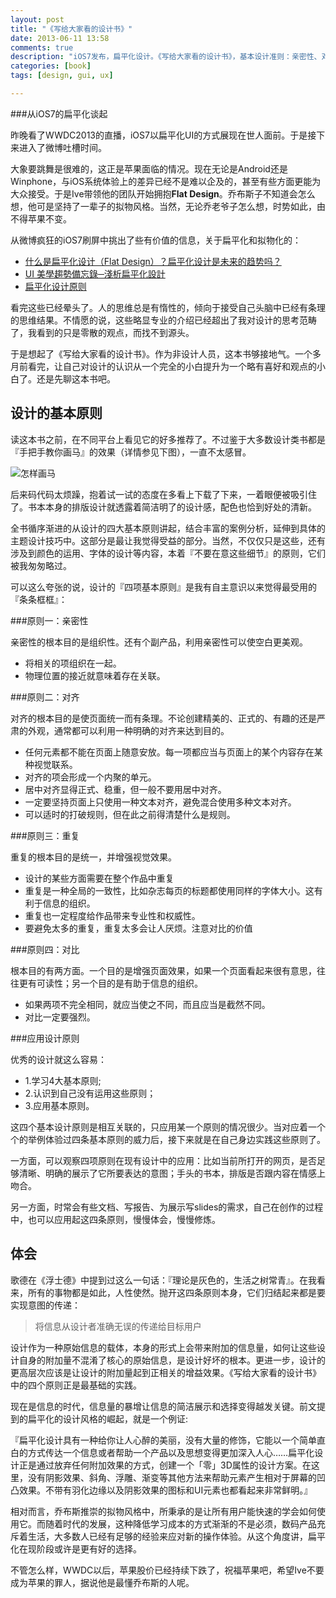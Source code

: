 ```yaml
---
layout: post
title: "《写给大家看的设计书》"
date: 2013-06-11 13:58
comments: true
description: "iOS7发布，扁平化设计。《写给大家看的设计书》，基本设计准则：亲密性、对齐、重复、对比"
categories: [book]
tags: [design, gui, ux]

---
```

###从iOS7的扁平化谈起


昨晚看了WWDC2013的直播，iOS7以扁平化UI的方式展现在世人面前。于是接下来进入了微博吐槽时间。

大象要跳舞是很难的，这正是苹果面临的情况。现在无论是Android还是Winphone，与iOS系统体验上的差异已经不是难以企及的，甚至有些方面更能为大众接受。于是Ive带领他的团队开始拥抱**Flat Design**。乔布斯子不知道会怎么想，他可是坚持了一辈子的拟物风格。当然，无论乔老爷子怎么想，时势如此，由不得苹果不变。

从微博疯狂的iOS7刷屏中挑出了些有价值的信息，关于扁平化和拟物化的：

* [什么是扁平化设计（Flat Design）？扁平化设计是未来的趋势吗？](http://www.zhihu.com/question/20881633)
* [UI 美學趨勢備忘錄─淺析扁平化設計](http://www.inside.com.tw/2013/03/25/flat-design)
* [扁平化设计原则](http://www.oschina.net/translate/flat-design-principles)

看完这些已经晕头了。人的思维总是有惰性的，倾向于接受自己头脑中已经有条理的思维结果。不情愿的说，这些略显专业的介绍已经超出了我对设计的思考范畴了，我看到的只是零散的观点，而找不到源头。

于是想起了《写给大家看的设计书》。作为非设计人员，这本书够接地气。一个多月前看完，让自己对设计的认识从一个完全的小白提升为一个略有喜好和观点的小白了。还是先聊这本书吧。

设计的基本原则
---

读这本书之前，在不同平台上看见它的好多推荐了。不过鉴于大多数设计类书都是『手把手教你画马』的效果（详情参见下图），一直不太感冒。

![怎样画马](https://dl.dropboxusercontent.com/u/64021093/Pics/307-12110Q62915932.jpg "画马")

后来码代码太烦躁，抱着试一试的态度在多看上下载了下来，一着眼便被吸引住了。书本本身的排版设计就透露着简洁明了的设计感，配色也恰到好处的清新。

全书循序渐进的从设计的四大基本原则讲起，结合丰富的案例分析，延伸到具体的主题设计技巧中。这部分是最让我觉得受益的部分。当然，不仅仅只是这些，还有涉及到颜色的运用、字体的设计等内容，本着『不要在意这些细节』的原则，它们被我匆匆略过。

可以这么夸张的说，设计的『四项基本原则』是我有自主意识以来觉得最受用的『条条框框』：

###原则一：亲密性

亲密性的根本目的是组织性。还有个副产品，利用亲密性可以使空白更美观。

* 将相关的项组织在一起。
* 物理位置的接近就意味着存在关联。

###原则二：对齐

对齐的根本目的是使页面统一而有条理。不论创建精美的、正式的、有趣的还是严肃的外观，通常都可以利用一种明确的对齐来达到目的。

* 任何元素都不能在页面上随意安放。每一项都应当与页面上的某个内容存在某种视觉联系。
* 对齐的项会形成一个内聚的单元。
* 居中对齐显得正式、稳重，但一般不要用居中对齐。
* 一定要坚持页面上只使用一种文本对齐，避免混合使用多种文本对齐。
* 可以适时的打破规则，但在此之前得清楚什么是规则。

###原则三：重复

重复的根本目的是统一，并增强视觉效果。

* 设计的某些方面需要在整个作品中重复
* 重复是一种全局的一致性，比如杂志每页的标题都使用同样的字体大小。这有利于信息的组织。
* 重复也一定程度给作品带来专业性和权威性。 
* 要避免太多的重复，重复太多会让人厌烦。注意对比的价值
	

###原则四：对比

根本目的有两方面。一个目的是增强页面效果，如果一个页面看起来很有意思，往往更有可读性；另一个目的是有助于信息的组织。

* 如果两项不完全相同，就应当使之不同，而且应当是截然不同。
* 对比一定要强烈。

###应用设计原则

优秀的设计就这么容易：

* 1.学习4大基本原则;
* 2.认识到自己没有运用这些原则；
* 3.应用基本原则。

这四个基本设计原则是相互关联的，只应用某一个原则的情况很少。当对应着一个个的举例体验过四条基本原则的威力后，接下来就是在自己身边实践这些原则了。

一方面，可以观察四项原则在现有设计中的应用：比如当前所打开的网页，是否足够清晰、明确的展示了它所要表达的意图；手头的书本，排版是否跟内容在情感上吻合。

另一方面，时常会有些文档、写报告、为展示写slides的需求，自己在创作的过程中，也可以应用起这四条原则，慢慢体会，慢慢修炼。


体会
---

歌德在《浮士德》中提到过这么一句话：『理论是灰色的，生活之树常青』。在我看来，所有的事物都是如此，人性使然。抛开这四条原则本身，它们归结起来都是要实现意图的传递：

> 将信息从设计者准确无误的传递给目标用户

设计作为一种原始信息的载体，本身的形式上会带来附加的信息量，如何让这些设计自身的附加量不混淆了核心的原始信息，是设计好坏的根本。更进一步，设计的更高层次应该是让设计的附加量起到正相关的增益效果。《写给大家看的设计书》中的四个原则正是最基础的实践。

现在是信息的时代，信息量的暴增让信息的简洁展示和选择变得越发关键。前文提到的扁平化的设计风格的崛起，就是一个例证:

『扁平化设计具有一种给你让人心醉的美丽，没有大量的修饰，它能以一个简单直白的方式传达一个信息或者帮助一个产品以及思想变得更加深入人心……扁平化设计正是通过放弃任何附加效果的方式，创建一个「零」3D属性的设计方案。在这里，没有阴影效果、斜角、浮雕、渐变等其他方法来帮助元素产生相对于屏幕的凹凸效果。不带有羽化边缘以及阴影效果的图标和UI元素也都看起来非常鲜明。』


相对而言，乔布斯推崇的拟物风格中，所秉承的是让所有用户能快速的学会如何使用它。而随着时代的发展，这种降低学习成本的方式渐渐的不是必须，数码产品充斥着生活，大多数人已经有足够的经验来应对新的操作体验。从这个角度讲，扁平化在现阶段或许是更有好的选择。

不管怎么样，WWDC以后，苹果股价已经持续下跌了，祝福苹果吧，希望Ive不要成为苹果的罪人，据说他是最懂乔布斯的人呢。
